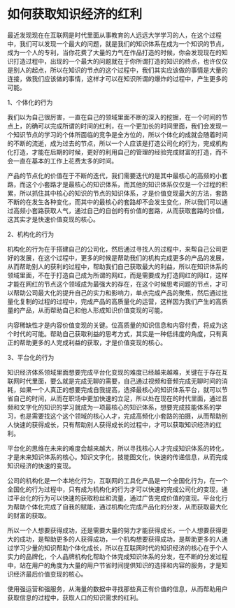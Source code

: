 # 如何获取知识经济的红利

最近发现现在在互联网是时代里面从事教育的人远远大学学习的人，在这个过程中，我们可以发现一个最大的问题，就是我们的知识体系在成为一个知识的节点，成为一个人的专利，当你花费了大量的力气在作品打造的时候，你会发现现在的知识打造过程中，出现的一个最大的问题就在于你所谓打造的知识的终点，也许仅仅是别人的起点，所以在知识的节点的这个过程中，我们其实应该做的事情是大量的连接，做我们应该做的事情，这样才可以在知识所谓的爆炸的过程中，产生更多的可能。

1、个体化的行为

我们以为自己很厉害，一直在自己的领域里面不断的深入的挖掘，在一个时间的节点上，的确可以完成所谓的时间的红利，在一个更加长的时间里面，我们会发现一个知识节点的学习的个体所面临的竞争是全方位的，所以个体化的成就会随着时间的不断的流逝，成为过去的节点，所以一个人应该是打造公司化的行为，完成机构化打造，才能在后期的时候，更好的利用自己的管理的经验完成财富的打造，而不会一直在基本的工作上花费太多的时间。

产品的节点化的价值在于不断的迭代，我们需要迭代的是其中最核心的高频的小套路，而这个小套路才是最核心的知识体系，而其他的知识体系仅仅是一个过程的积累，所以抓住其中核心的知识的节点的知识体系，才是价值变现最大的方法，套路不断的在发生各种变化，而其中的最核心的套路却不会发生变化，所以我们可以通过高频小套路获取人气，通过自己的自创的有价值的套路，从而获取套路的价值，这其实才是快速价值变现的核心。

2、机构化的行为

机构化的行为在于搭建自己的公司化，然后通过寻找人的过程中，来帮自己公司更好的发展，在这个过程中，更多的时候是帮助我们的机构完成更多的产品的发展，从而帮助别人的获利的过程中，帮助我们自己获取最大的利益，所以在知识体系的领域里面，不在于打造自己成为所谓的网红，而是需要成为打造网红的网红，这样才能在网红的节点这个领域成为最强大的存在，在这个时候思考问题的节点，才可以帮助公司最大化的提升自己的实力和影响力，单点完成产品的聚焦，然后通过批量化复制的过程的过程中，完成产品的高质量化的运营，这样因为我们产生的高质量的产品，从而帮助自己和他人形成知识价值变现的可能。

内容稀缺性才是内容价值变现的关键。位高质量的知识信息和内容付费，将成为这个时代的可能。帮助自己获取利益的思考方式，其实是一种低纬度的角度，只有真正的帮助更多的人完成利益的获取，才是价值变现的核心。

3、平台化的行为

知识经济体系领域里面想要完成平台化变现的难度已经越来越难，关键在于存在互联网时代里面，要么就是完成无聊的需要，自己通过视频和音频完成无聊时间的消耗，如果一个人真正的想要完成自我提高，选择最核心的知识体系平台，就可以节省自己的时间，从而在职场中更加快速的立足，所以处在现在的时代里面，通过音频和文字化的知识的学习就成为一项最核心的知识体系，想要完成技能体系的学习，也是需要找这个这个领域的核心人才，完成高频化小套路的拍摄，从而帮助别人快速的获得成长，只有帮助别人获得成长的过程中，才可以获取知识经济的红利。

平台化的思维在未来的难度会越来越大，所以寻找核心人才完成知识体系的转化，才是未来知识体系的核心。知识文字化，技能图文化，快速的传递信息，从而完成知识经济的快速的变现。

公司的机构化是一个本地化行为，互联网的工具化产品是一个全国化行为，在一个全国化的行为过程中，只有成为机构化的行为才可以快速的完成公司化的变现，通过平台化的行为可以快速的获取粉丝和流量，通过广告完成价值的变现。平台化行为帮助个体化完成了自我的赋能，通过机构化完成产品化的分发，从而获取最大化的财富的获取。

所以一个人想要获得成功，还是需要大量的努力才能获得成长，一个人想要获得更大的成功，是帮助更多的人获得成功，一个机构想要获得成功，是帮助更多的人通过学习少量的知识帮助个体化成长，所以在互联网时代的知识经济的核心在于个人实力的品牌化，个人品牌机构化帮助个体完成知识体系的分发，在不断的分发过程中，站在用户的角度为大量的用户节省时间提供知识的选择和内容的服务，才是知识经济最后价值变现的核心。

使用强运营和强服务，从海量的数据中寻找那些真正有价值的信息，从而帮助用户获取信息的过程中，获取人口的知识需求的红利。
